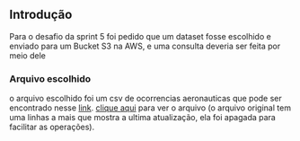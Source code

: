## Introdução

Para o desafio da sprint 5 foi pedido que um dataset fosse escolhido e enviado para um Bucket S3 na AWS, e uma consulta deveria ser feita por meio dele

### Arquivo escolhido

o arquivo escolhido foi um csv de ocorrencias aeronauticas que pode ser encontrado nesse [link](https://dados.gov.br/dados/conjuntos-dados/ocorrncias-aeronuticas).
[clique aqui](V_OCORRENCIA_AMPLA.csv) para ver o arquivo (o arquivo original tem uma linhas a mais que mostra a ultima atualização, ela foi apagada para facilitar as operações).